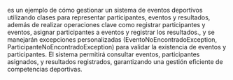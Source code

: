 es un ejemplo de cómo gestionar un sistema de eventos deportivos utilizando clases para representar participantes, eventos y resultados, además de realizar operaciones clave como registrar participantes y eventos, asignar participantes a eventos y registrar los resultados., y se manejarán excepciones personalizadas (EventoNoEncontradoException, ParticipanteNoEncontradoException) para validar la existencia de eventos y participantes. El sistema permitirá consultar eventos, participantes asignados, y resultados registrados, garantizando una gestión eficiente de competencias deportivas.
